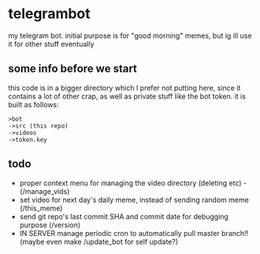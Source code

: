 # telegrambot
my telegram bot. initial purpose is for "good morning" memes, but ig ill use it for other stuff eventually

## some info before we start
this code is in a bigger directory which I prefer not putting here, since it contains a lot of other
crap, as well as private stuff like the bot token.
it is built as follows:
```
>bot
->src (this repo)
->videos
->token.key
```

## todo

* proper context menu for managing the video directory (deleting etc) - (/manage_vids)
* set video for next day's daily meme, instead of sending random meme (/this_meme)
* send git repo's last commit SHA and commit date for debugging purpose (/version)
* IN SERVER manage periodic cron to automatically pull master branch!! (maybe even make /update_bot for self update?)

